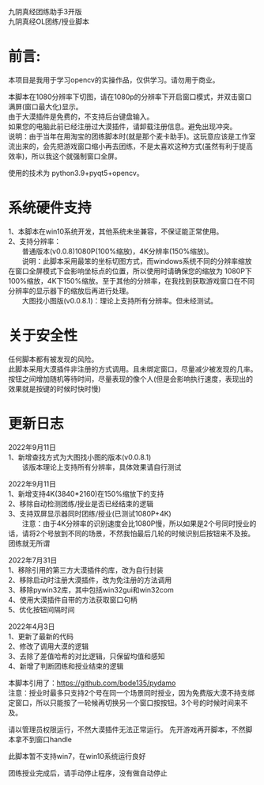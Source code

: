 

九阴真经团练助手3开版  
九阴真经OL团练/授业脚本  
# 前言:  
本项目是我用于学习opencv的实操作品，仅供学习。请勿用于商业。

本脚本在1080分辨率下切图，请在1080p的分辨率下开启窗口模式，并双击窗口满屏(窗口最大化)显示。  
由于大漠插件是免费的，不支持后台键盘输入。   
如果您的电脑此前已经注册过大漠插件，请卸载注册信息。避免出现冲突。  
说明：由于当年在用淘宝的团练脚本时(就是那个麦卡助手)。这玩意应该是工作室流出来的，会先把游戏窗口缩小再去团练，不是太喜欢这种方式(虽然有利于提高效率)，所以我这个就强制窗口全屏。

使用的技术为 python3.9+pyqt5+opencv。  
  
# 系统硬件支持  
1、本脚本在win10系统开发，其他系统未坐兼容，不保证能正常使用。  
2、支持分辨率：  
&emsp;&emsp;普通版本(v0.0.8)1080P(100%缩放)，4K分辨率(150%缩放)。    
&emsp;&emsp;说明：此脚本采用最笨的坐标切图方式，而windows系统不同的分辨率缩放在窗口全屏模式下会影响坐标点的位置，所以使用时请确保您的缩放为 1080P下100%缩放，4K下150%缩放。至于其他的分辨率，在我找到获取游戏窗口在不同分辨率的显示器下的缩放后再进行处理。    
&emsp;&emsp;大图找小图版(v0.0.8.1)：理论上支持所有分辨率。但未经测试。
 
# 关于安全性
任何脚本都有被发现的风险。  
此脚本采用大漠插件非注册的方式调用。且未绑定窗口，尽量减少被发现的几率。  
按钮之间增加随机等待时间，尽量表现的像个人(但是会影响执行速度，表现出的效果就是按键的时候时快时慢)  

# 更新日志  

2022年9月11日  
1、新增查找方式为大图找小图的版本(v0.0.8.1)  
&emsp;&emsp;该版本理论上支持所有分辨率，具体效果请自行测试


2022年9月11日  
1、新增支持4K(3840*2160)在150%缩放下的支持  
2、移除自动检测团练/授业是否已经结束的逻辑  
3、支持双屏显示器同时团练/授业(已测试1080P+4K)  
&emsp;&emsp;注意：由于4K分辨率的识别速度会比1080P慢，所以如果是2个号同时授业的话，请将2个号放到不同的场景，不然我怕最后几轮的时候识别后按钮来不及按。团练就无所谓  

2022年7月31日  
1、移除引用的第三方大漠插件的库，改为自行封装  
2、移除启动时注册大漠插件，改为免注册的方法调用  
3、移除pywin32库，其中包括win32gui和win32com  
4、使用大漠插件自带的方法获取窗口句柄  
5、优化按钮间隔时间

2022年4月3日  
1、更新了最新的代码  
2、修改了调用大漠的逻辑  
3、去除了差值哈希的对比逻辑，只保留均值和感知  
4、新增了判断团练和授业结束的逻辑

本脚本引用了：https://github.com/bode135/pydamo  
注意：授业时最多只支持2个号在同一个场景同时授业，因为免费版大漠不持支绑定窗口，所以只能按了一轮候再切换另一个窗口按按钮。3个号的时候时间来不及。  

请以管理员权限运行，不然大漠插件无法正常运行。
先开游戏再开脚本，不然脚本拿不到窗口handle

此脚本暂不支持win7，在win10系统运行良好  

团练授业完成后，请手动停止程序，没有做自动停止
